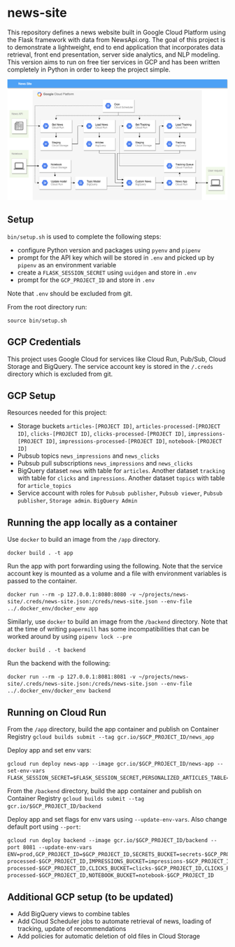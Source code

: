 # news-site

This repository defines a news website built in Google Cloud Platform using the Flask framework with data from NewsApi.org. The goal of this project is to demonstrate a lightweight, end to end application that incorporates data retrieval, front end presentation, server side analytics, and NLP modeling. This version aims to run on free tier services in GCP and has been written completely in Python in order to keep the project simple. 

![news site diagram](./news-site.png "News Site Diagram")

## Setup

`bin/setup.sh` is used to complete the following steps:
- configure Python version and packages using `pyenv` and `pipenv`
- prompt for the API key which will be stored in `.env` and picked up by `pipenv` as an environment variable
- create a `FLASK_SESSION_SECRET` using `uuidgen` and store in `.env`
- prompt for the `GCP_PROJECT_ID` and store in `.env`

Note that `.env` should be excluded from git.

From the root directory run: 

```
source bin/setup.sh
```

## GCP Credentials

This project uses Google Cloud for services like Cloud Run, Pub/Sub, Cloud Storage and BigQuery. The service account key is stored in the `/.creds` directory which is excluded from git.


## GCP Setup

Resources needed for this project:
- Storage buckets `articles-[PROJECT ID]`, `articles-processed-[PROJECT ID]`, `clicks-[PROJECT ID]`, `clicks-processed-[PROJECT ID]`, `impressions-[PROJECT ID]`, `impressions-processed-[PROJECT ID]`, `notebook-[PROJECT ID]`
- Pubsub topics `news_impressions` and `news_clicks`
- Pubsub pull subscriptions `news_impressions` and `news_clicks`
- BigQuery dataset `news` with table for `articles`. Another dataset `tracking` with table for `clicks` and `impressions`. Another dataset `topics` with table for `article_topics`
- Service account with roles for `Pubsub publisher`, `Pubsub viewer`, `Pubsub publisher`, `Storage admin`. `BigQuery Admin`


## Running the app locally as a container

Use `docker` to build an image from the `/app` directory.

```
docker build . -t app
```

Run the app with port forwarding using the following. Note that the service account key is mounted as a volume and a file with environment variables is passed to the container.

```
docker run --rm -p 127.0.0.1:8080:8080 -v ~/projects/news-site/.creds/news-site.json:/creds/news-site.json --env-file ../.docker_env/docker_env app
```

Similarly, use `docker` to build an image from the `/backend` directory. Note that at the time of writing `papermill` has some incompatibilities that can be worked around by using `pipenv lock --pre` 

```
docker build . -t backend
```

Run the backend with the following:

```
docker run --rm -p 127.0.0.1:8081:8081 -v ~/projects/news-site/.creds/news-site.json:/creds/news-site.json --env-file ../.docker_env/docker_env backend
```


## Running on Cloud Run

From the `/app` directory, build the app container and publish on Container Registry `gcloud builds submit --tag gcr.io/$GCP_PROJECT_ID/news_app`

Deploy app and set env vars:
```
gcloud run deploy news-app --image gcr.io/$GCP_PROJECT_ID/news-app --set-env-vars FLASK_SESSION_SECRET=$FLASK_SESSION_SECRET,PERSONALIZED_ARTICLES_TABLE=$GCP_PROJECT_ID.topics.user_article_recommendations,ARTICLES_TABLE=$GCP_PROJECT_ID.news.articles_view
```

From the `/backend` directory, build the app container and publish on Container Registry `gcloud builds submit --tag gcr.io/$GCP_PROJECT_ID/backend`

Deploy app and set flags for env vars using `--update-env-vars`. Also change default port using `--port`:

```
gcloud run deploy backend --image gcr.io/$GCP_PROJECT_ID/backend --port 8081 --update-env-vars ENV=prod,GCP_PROJECT_ID=$GCP_PROJECT_ID,SECRETS_BUCKET=secrets-$GCP_PROJECT_ID,ARTICLES_BUCKET=articles-$GCP_PROJECT_ID,ARTICLES_PROCESSED_BUCKET=articles-processed-$GCP_PROJECT_ID,IMPRESSIONS_BUCKET=impressions-$GCP_PROJECT_ID,IMPRESSIONS_PROCESSED_BUCKET=impressions-processed-$GCP_PROJECT_ID,CLICKS_BUCKET=clicks-$GCP_PROJECT_ID,CLICKS_PROCESSED_BUCKET=clicks-processed-$GCP_PROJECT_ID,NOTEBOOK_BUCKET=notebook-$GCP_PROJECT_ID
```


## Additional GCP setup (to be updated)

- Add BigQuery views to combine tables
- Add Cloud Scheduler jobs to automate retrieval of news, loading of tracking, update of recommendations
- Add policies for automatic deletion of old files in Cloud Storage
